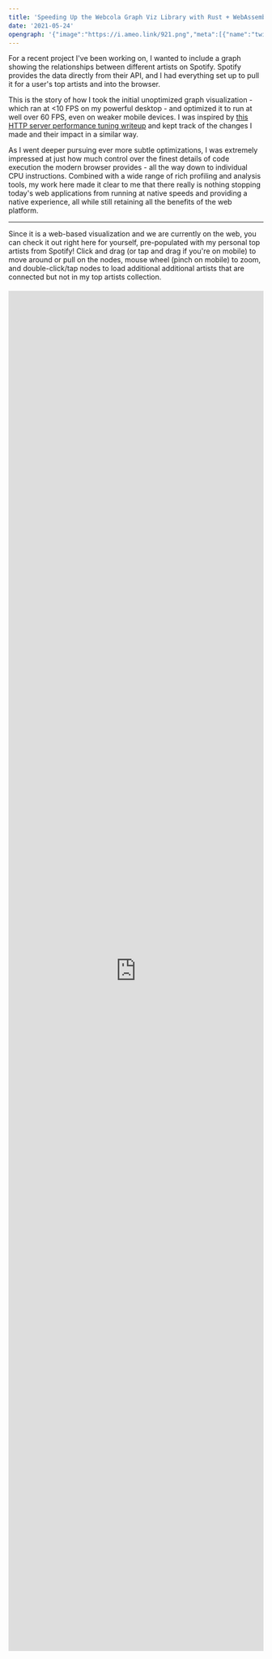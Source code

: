 ```yaml
---
title: 'Speeding Up the Webcola Graph Viz Library with Rust + WebAssembly'
date: '2021-05-24'
opengraph: '{"image":"https://i.ameo.link/921.png","meta":[{"name":"twitter:card","content":"summary_large_image"},{"name":"twitter:image","content":"https://i.ameo.link/921.png"},{"name":"twitter:image:alt","content":"A screenshot of the spotify artist relationship graph from my Spotifytrack site, which was produced using WebCola"}]}'
---
```


For a recent project I've been working on, I wanted to include a graph showing the relationships between different artists on Spotify.  Spotify provides the data directly from their API, and I had everything set up to pull it for a user's top artists and into the browser.

This is the story of how I took the initial unoptimized graph visualization - which ran at <10 FPS on my powerful desktop - and optimized it to run at well over 60 FPS, even on weaker mobile devices.  I was inspired by [this HTTP server performance tuning writeup](https://talawah.io/blog/extreme-http-performance-tuning-one-point-two-million/) and kept track of the changes I made and their impact in a similar way.

As I went deeper pursuing ever more subtle optimizations, I was extremely impressed at just how much control over the finest details of code execution the modern browser provides - all the way down to individual CPU instructions.  Combined with a wide range of rich profiling and analysis tools, my work here made it clear to me that there really is nothing stopping today's web applications from running at native speeds and providing a native experience, all while still retaining all the benefits of the web platform.

----

Since it is a web-based visualization and we are currently on the web, you can check it out right here for yourself, pre-populated with my personal top artists from Spotify!  Click and drag (or tap and drag if you're on mobile) to move around or pull on the nodes, mouse wheel (pinch on mobile) to zoom, and double-click/tap nodes to load additional additional artists that are connected but not in my top artists collection.

<iframe title="Related Artists Graph Visualization Demo" src="https://spotifytrack.net/graph.html" loading="lazy" style="width: 100%; outline: none; border: none; margin-right: 0px; margin-left: 0px; height: 67vh; margin-top: 5px; margin-bottom: 0px;" />

.

If you're using an embedded browser, it might not load.  You can view the full graph on [Spotifytrack](https://spotifytrack.net) and connect your Spotify account to see it personalized for your own top artists.

## Force Directed Graphs

If you're not familiar with them, [force-directed graphs](https://en.wikipedia.org/wiki/Force-directed_graph_drawing) are a visualization for graph data that lays out nodes in an easy-to-see way, avoiding edge crosses as much as possible and trying to keep all edges to approximately the same length.

After a bit of research, I chose the [Webcola](https://ialab.it.monash.edu/webcola/) constraint-based graph layout library.  Webcola is itself a port/adaptation of the C++ [libcola](http://www.adaptagrams.org/) library and it supports easy integration with D3 which I've worked with in the past.  It really was very simple to get a working force-directed graph rendered by adapting some code from their examples, and it actually looked pretty good!  The relationships between artists were apparent and I found myself spending a good amount of time just scrolling around it and exploring my own world of musical connections.

## Initial Analysis

There was one problem though: it was incredibly slow; slow to the tune of 8 FPS.  Obviously, that's not acceptable and it made using the graph very difficult.  To be fair, I had almost 400 nodes in my personal graph and ~1500 edges which was a lot more than any of the Webcola examples, but it felt like performance was an order of magnitude or two too low.

What followed was an extensive journey of optimizing my application and all of the underlying layers to boost that 8 FPS to a consistent 60, even on less powerful devices.

The first step of all of my browser-based performance optimization starts with Google Chrome's excellent built-in profiler.  Here's what one frame of the animation looked like at the start before any changes were made:

![Screenshot of the Google Chrome profiler showing the initial performance of a single frame the Webcola visualization before any performance improvements were made at all](./images/webcola/initial_unoptimized.png)

The whole frame took ~125ms, miles away from the 16.5ms required for 60 FPS.  Ideally, we'll also want it to be even quicker than that since other code needs to run on the webpage as well.

Breaking down where most of the time was being spent, The `Descent.rungeKutta` function comes from the Webcola library and is used to compute new positions for all of the nodes based on the connections between them.  `D3StyleLayoutAdapter.trigger` is the rendering portion where the SVG nodes created by D3 are updated to match the newly computed positions of the nodes.  The `Run Microtasks` section at the end contains some extra D3 bookkeeping code, and finally the small (well, small compared to everything else right now) purple and green bars at the end were for browser-level layout and rendering.

## Eliminating Forced Layout

The first thing I noticed about the perf graph above was the purple boxes with red tags that dominated more than half of the entire frame.  Zooming in a bit more, it became apparent that these were caused by **Forced Reflow**, which means that the browser was being forced to re-compute the geometric layout of all of the SVG nodes in the visualization every time I updated the positions of any of them.

![Screenshot of Google Chrome profiler zoomed in to show forced reflow caused by the getBBox function](./images/webcola/forced_layout.png)

It looked to be caused by the [`getBBox()`](https://developer.mozilla.org/en-US/docs/Web/API/SVGGraphicsElement/getBBox) function which is used to compute the actual size of SVG elements.

Looking at my code, some of the example code I copied over for positioning the labels of the nodes looked like this:

```ts
label
  .attr("x", function (d) { return d.x; })
  .attr("y", function (d) {
    var h = this.getBBox().height;
    return d.y + h/4;
  });
```

After a bit of quick Googling, I found that the `getBBox` function indeed causes forced reflow in SVGs.  Since in my graph all nodes had a uniform height, I was able to replace that code with just this:

```ts
label
  .attr("x", function (d) { return d.x; })
  .attr("y", function (d) { return d.y + 20/4; });
```

That change alone was the biggest contribution to the performance improvements of the graph since the forced layout cost was linear to the number of nodes in the graph but the layout itself required computing positions for all nodes and edges.  Since it was more of a bugfix than an optimization, I don't really count it as part of the main optimization changes I made here, but it was a vital change nonetheless.

Here's what the perf graph looked like after removing the `getBBox()` calls:

![Screenshot of the Google Chrome profiler showing the performance of a single frame of the Webcola visualization after removing the `getBBox` calls](./images/webcola/1_remove_bbox.png)

Much better - already down to ~50ms for a frame.  Still a long way to go, though!

## Custom Canvas-Based Renderer

As a result of removing the horrible `getBBox` code, Webcola has moved up to taking around a third of the processing time of the frame with the D3 rendering and associated overhead taking up the rest.  One thing to notice is that the majority of `D3StyleLayoutAdapter.trigger` is now dominated by calls to [`setAttribute`](https://developer.mozilla.org/en-US/docs/Web/API/Element/setAttribute), which is a browser built-in that is used by D3 under the hood to set the actual attribute on the `<line>` and `<rect>` nodes used to render the graph into the SVG.

Unfortunately, this is a bit of a dead-end for D3; as far as I know, in order to animate the visualization according to the positions computed by Webcola, you need to actually change those attributes - there's no way getting around it.  I managed to improve the performance a bit by using some specialized SVG position setting APIs, but the mere act of setting the coordinates on the SVG elements was still taking up ~15ms, nearly the entire budget for the frame.  Besides that, the "Recalculate Styles", "Layout", and "Paint" boxes at the end had become much more prominent as well and were also seemingly unavoidable overhead of the SVG-based renderer.

After trying a couple of other ideas in vain, I decided to bite the bullet and implement a fully custom renderer for the graph that used Canvas rather than SVG.  Although SVG is a terrific choice for many kinds of visualizations due to its rich API and direct integration into the DOM, there were some things that it doesn't perform very well with.

I'd used the [PixiJS](https://www.pixijs.com/) library on [a](https://notes.ameo.design/fm.html) [few](https://github.com/ameobea/web-synth) [projects](https://cprimozic.net/projects/spf420_x_syncup) in the past and found it to be an extremely productive tool for building rich visualizations and interactive applications in the browser.  It's based on WebGL, but it provides a high-level API on top with lots of useful tools for building applications quickly without compromising performance.

Building out the initial renderer was actually pretty straightforward; the graph visualization only really consists of boxes, lines, and labels.  The biggest advantage over the D3/SVG-based renderer is that the nodes don't need to be managed individually and treated as fully-fledged DOM elements.  Instead, the whole visualization can be passed off to the GPU in one go which performs all of the rendering directly, giving us the equivalent of an image that can then be rendered into the canvas on the page.

The biggest drawback is that we have to do all of the interactive bits (hit-testing, clicking, dragging, hover, etc.) manually instead of relying on handy HTML event listeners and CSS to do it for us.  Thankfully, PIXI includes a ton of utilities to do most of this for us.

The final step was to plug the renderer into Webcola.  Webcola was designed to be pluggable into various different rendering engines, so after looking at how the D3 shim was implemented getting it to work with the canvas-based renderer went pretty smoothly.

Here's the full source code I ended up with for the canvas-based renderer: <https://github.com/Ameobea/spotifytrack/blob/main/frontend/src/components/RelatedArtistsGraph/CanvasRenderer.ts>

After all of that effort, the reward was another massive bump in performance:

![Screenshot of the Google Chrome profiler showing the performance of a single frame of the Webcola visualization after switching to a custom canvas-based renderer implemented using PIXI.js](./images/webcola/2_canvas_renderer.png)

The difference is almost as shocking as the first one!  The renderer went from taking up two thirds of the frame to taking up around 20%, and the total frame time was down to ~32ms.  That's a very usable FPS, at least on my desktop.  However, on smartphones or even lower-end laptops or netbooks, that number is going to be a lot worse.

## Optimizing Webcola

At this point, it became clear that the Webcola library was the next thing to look at since it was taking up the vast majority of the rendering time.  The Chrome profiler also supports line-level profiling, so I zoomed into the `Descent.computeDerivatives` function to see which lines were taking the most CPU time:

![Screenshot of Webcola source code showing line-level annotations of where the most CPU time is being spent](./images/webcola/unoptimized_js_line_level_timings.png)

Well, there are some positives and some negatives.  On the plus side, almost all of the CPU time is spent in a handful of lines.  On the minus side, the hottest lines are all doing very simple operations like reading from/writing to arrays and doing basic math operations.

After spending a lot of time looking at and working with this code, I've discovered that the core of the algorithm consists of computing the distance between each node and all other nodes.  Using this distance measurement and some other magic data determined by Webcola, new positions for each node are computed to better satisfy the layout of the graph as a whole.  This is a n^2 time complexity loop which the nested `for` loops in the code snippet above hint at.

### Switching to Typed Arrays

The issue with the hottest lines all being array stores and loads is that there's really not a ton that can be done to optimize that.  My initial thought was to change all of the arrays, which were vanilla JavaScript arrays, into typed arrays like `Float32Array`.  The APIs between vanilla arrays and typed arrays are actually almost exactly the same and Webcola is written in Typescript, so swapping them out for typed arrays mostly just required changing the constructors and type definitions.

Surprisingly, after doing that, performance actually regressed!  This was the opposite of what I expected because typed arrays are specifically designed for high-performance code.  I did a bit of research, and a couple of potential explanations came up:

 1) The JavaScript engine was doing some optimizations on arrays that it wasn't able to do with the typed arrays.  One thing I only noticed later is that several of the arrays used in the loop were very small (2-3 elements) which might explain some of the issue.
 2) The code was doing out-of-bounds reads somewhere in a way that didn't impact the correctness of the algorithm.  Some posts seemed to indicate that doing out-of-bounds reads on typed arrays caused code to be de-optimized worse than when doing them on normal arrays.
 3) Several of the arrays used in the algorithm were multi-dimensional, so switching them to typed arrays only actually changed the inner dimension.  It's possible that if the arrays were flattened to hold all their elements in a single buffer, the performance might be much better.

In any case, I abandoned this approach entirely and left the arrays as they were.

## Porting Webcola to Rust + WebAssembly

Having run into a wall with optimizing the JavaScript itself for the WebCola engine, I turned to a more radical approach: Re-writing the hot loop in Rust / WebAssembly.

Before going into details about the Wasm port itself, I want to provide a little bit of justification for this decision.  There are a [variety](https://surma.dev/things/js-to-asc/) [of](https://www.usenix.org/system/files/atc19-jangda.pdf) [writeups](https://mrale.ph/blog/2018/02/03/maybe-you-dont-need-rust-to-speed-up-your-js.html) that have pretty much the same message that about boils down to "writing things in Wasm doesn't automatically mean that they're going to be fast or faster than JavaScript."  This is a valid point for a lot of things; modern JS engines like V8 are almost miraculous in their performance and ability to optimize JavaScript execution.

However, there are also many situations where WebAssembly is a much more appealing option than JavaScript due to the much higher degree of control it provides over things like memory layout, data types, and code layout behavior like inlining, monomorphization, etc.  A tight, hot loop doing number crunching without touching the DOM or interoperating with JS data structures is a quite an ideal target for implementation in Wasm.

### Initial Port

My intention with the initial port was to re-write the `computeDerivatives` function in Rust and then make whatever other changes were necessary to glue it to the existing JavaScript code, leaving the bulk of the WebCola codebase as it is and limiting the surface area of the change.  That would make it easier to implement and test the port since less code changes would be necessary.  It also helps to keep changes to WebCola's APIs, both internal and external, as limited as possible.

Since the `computeDerivatives` function itself only really does some basic math and array shuffling, porting it to Rust was pretty trivial.  The complicated part, however, was managing access to the various input and output buffers that are used by it.  In the original WebCola library, those buffers live in arrays that are contained in the parent class of the `computeDerivatives` method.

In fact, all the Rust code I wrote for this port is in a [single file](https://github.com/Ameobea/webcola-wasm/blob/master/src/wasm/src/lib.rs).  Note that the file I linked is the current/latest version of the code and contains a lot of changes (which I go into detail about later in this post) that don't correspond directly to the original JavaScript code.

In order for them to be accessed from WebAssembly, they either need to be copied into the WebAssembly heap as arguments or changed to live inside the Wasm heap by default.  The advantage of the first option is that code changes to the JS code are limited which makes the port easier to manage.  However, the tradeoff is that the buffers need to be copied into the JS heap every time the function is called.

Moving the buffers into JS means they can be accessed very easily from the ported Rust code without needing to copy them around between JS and Wasm, at least not in order to run `computeDerivatives`.  The tradeoff for that is that setting/getting them from JS requires doing that copying and creating dedicated shim functions to facilitate that.

I ended up doing a combination of both methods.  I moved all of the data buffers accessed by `computeDerivatives` into Wasm memory, pre-allocating buffers for them.  I left one of the buffers in JS, the `x` vector which was passed as an argument to `computeDerivatives`.  As it turned out, since the `computeDerivatives` function is only called a few times per frame, the cost of copying these buffers is negligible compared to the cost of running the `computeDerivatives` function itself, not even showing up on the profiler.

Since some other WebCola internals access the buffers that were moved into Wasm, I created some shimmed getter and setter methods that pulled from the Wasm module's memory under the hood:

```ts
public get g(): Float32Array[] {
   const memory: WebAssembly.Memory = this.wasm.get_memory();
   const memoryView = new Float32Array(memory.buffer);

   const gPtr = this.k === 2 ? this.wasm.get_g_2d(this.ctxPtr) : this.wasm.get_g_3d(this.ctxPtr);
   const gOffset = gPtr / BYTES_PER_F32;
   return new Array(this.k)
       .fill(null)
       .map((_, i) => memoryView.subarray(gOffset + i * this.n, gOffset + i * this.n + this.n));
}
```

### Specialization for 2D and 3D Usage via Const Generics

The WebCola library supports both 2D and 3D layout, using the `i` variable to indicate the number of dimensions.  Since this variable is static for a given graph and is known ahead of time, there is an opportunity to provide that information to the compiler at build-time in order to allow it to generate more efficient code that is specialized for either 2D or 3D usage.

Rust has recently added support for [const generics](https://rust-lang.github.io/rfcs/2000-const-generics.html) in stable which suits this use-case perfectly.  Instead of storing `i` as a field and referring to it dynamically at runtime, it's encoded at the type level as a const generic.  Shim functions are then exported for both 2D and 3D versions which both call the same generic function but with a different value for the dimension parameter:

```rs
#[wasm_bindgen]
pub fn compute_2d(ctx_ptr: *mut Context<2>, mut x: Vec<f32>) -> Vec<f32> {
    let ctx: &mut Context<2> = unsafe { &mut *ctx_ptr };
    ctx.compute(&mut x);
    x
}

#[wasm_bindgen]
pub fn compute_3d(ctx_ptr: *mut Context<3>, mut x: Vec<f32>) -> Vec<f32> {
    let ctx: &mut Context<3> = unsafe { &mut *ctx_ptr };
    ctx.compute(&mut x);
    x
}
```

This provides a variety of optimization opportunities that wouldn't otherwise be available:

* The sizes of various buffers can be known statically which allows them to be created on the stack for free rather than having to be dynamically allocated.  This also facilitates automatic bounds check elision which means efficient code can be written without having to use `unsafe` memory accesses.
* Various loops that run `i` times can be unrolled entirely, avoiding the loop control flow entirely
* Various array accesses of data buffers can be made more efficient since their indexes involve multiplying things by `i` in some way or another

### Performance Summary

After performing the initial port and wiring it up to the existing JS code, this is what the profiler looked like:

![Screenshot of the Google Chrome profiler showing the performance of a single frame of the Webcola visualization after re-implementing the hottest part of the Webcola library in Rust + WebAssembly](./images/webcola/3_initial_wasm_webcola.png)

It's clear that the WebAssembly port was very worth it!  The `rungeKutta` function which spends the vast majority of its time calling `computeDerivatives` went from taking ~18ms to just 9ms - a 2x speedup!  If I had to guess, I'd say that much of this improved performance comes from more efficient accesses to the data buffers and the benefits of making the dimension static at compile time listed above.

Despite all of that, the actual code was a more or less 1-to-1 port; all of the performance improvements came from opportunities made possible by Rust/WebAssembly.  Although it would technically be possible to manually create separate 2D and 3D versions of the JS code, Rust allows it to be codified and made fully automatic.

## Improvements to the Wasm Port

After having ported `computeDerivatives` to Wasm, I had started to become more familiar with how it worked and what it was actually doing.  At its core, it's computing the distance between each node in the graph and all other nodes, doing some math and other logic, and then writing results to output buffers.

### Pre-Computing Distances

One change to the code which sped things up a bit was to move the distance computations themselves out before the main loop.  The original code would compute the distance for each node-node pair in the graph and then immediately use that to perform some additional computations and write to output buffers.  By doing all the distance calculations up front, both code code paths become simpler and easier for the compiler to optimize.

The cost is that the distances must be written into intermediate buffers and then read out again which puts pressure on the caches.  Despite that, I found that it resulted in a slight performance uptick overall:

![Screenshot of the Google Chrome Profiler showing the performance of a single frame of the Webcola visualization after pre-computing distances ahead of time](./images/webcola/4_precompute_distances.png)

Another change that I worked in around this time was converting some of the multi-dimensional arrays from `Vec<Vec<f32>>` and similar to `Vec<f32>`, storing elements contiguously and accessing them like `buf[u * n + v]` rather than `buf[u][v]`.

Theoretically, doing this should improve the locality of data and reduce indirection by avoiding the need to do multiple steps of pointer arithmetic using dynamic pointers.  Flattening the arrays allows the index to be calculated statically and then added to the base of the array.

In practice, I didn't really notice much of an improvement in performance after doing this.  It could be because the data access patterns for the arrays are bad enough that the cost of loading the data from memory itself outweighed the inefficient data structures or perhaps the fact that the allocator used by the application placed the sub-arrays close together in memory anyway.

### Delay Displacement Checking

There was some code included in the distance computation path that about boiled down to this:

```py
for node_a in nodes:
    for node_b in nodes:
        distance = compute_distance(node_a, node_b)
        while distance < 0.000000001:
            node_a.position += random_offset()
            node_b.position += random_offset()

            distance = compute_distance(node_a, node_b)
```

This is necessary to prevent dividing by zero from happening later on in the computation path if two nodes are at exactly or almost exactly the same point.  However, that realistically is only going to happen during the first few iterations of the computation; all nodes are initialized to the same point, but then the algorithm is designed to arrange them so that they're roughly equidistant from each other.  Additionally, if one node needs to be offset, it's likely that all other nodes need to be offset as well.

In order to simplify the distance computation loop and remove as many branches from it as possible, I changed the code to something like this:

```py
while True:
    needs_displace = false;
    for node_a in nodes:
        for node_b in nodes:
            distance = compute_distance(node_a, node_b)

            needs_displace = needs_displace || distance < 0.000000001

    if not needs_displace:
        break

    for node_a in nodes:
        for node_b in nodes:
            distance = compute_distance(node_a, node_b)

            if distance < 0.000000001:
                node_a.position += random_offset()
                node_b.position += random_offset()
```

Although this looks like a lot more code, it's important to note that most of it is only going to run the first few calls (or first call) to `computeDerivatives` when all the nodes are on top of each other.  The important change is that the conditional check is removed from each iteration of the main distance computation loop and all of the code responsible for applying the displacements is pulled out as well.

Although it's true that modern CPU branch predictors are [extremely effective](https://blog.cloudflare.com/branch-predictor/) and adding branches can often be free up to a certain point, there is still the benefit of the code being simplified and a level of nesting from the hot loop being removed.

All in all, making this change yielded another modest performance bump:

![Screenshot of the Google Chrome Profiler showing the performance of a single frame of the Webcola visualization after splitting displacement computation out of the distance calculation path](./images/webcola/5_optimize_displacement_checking.png)

### Wasm SIMD + Other Misc. Optimizations

Among the final optimizations that I made to the Wasm was the addition of SIMD to accelerate the computation.  There were two places that I was able to apply it: the distance computation loop and some matrix multiplications used by a `computeStepSize` function that I also ported to Wasm.

In both cases, the SIMD implementation was pretty straightforward, just doing 4 operations at once instead of 1.  The one place that was a bit interesting was the handling for the `needs_displace` flag that was maintained during each distance computation.  Since 4 distances were computed at once, the `needs_displace` variable was replaced with a SIMD vector holding 4 flags which were then extracted one by one and OR'd with each other after all distances were computed:

```rs
let mut needs_to_apply_displacements = unsafe { f32x4_splat(0.) };

for i in 0..DIMS {
    for u in 0..n {
        let summed_distances_squared_v = ...;
        let sqrted = f32x4_sqrt(summed_distances_squared_v);

        // check here if we need to apply displacements
        let any_under_displacement_threshold =
            f32x4_lt(sqrted_distance, displacement_threshold);
        needs_to_apply_displacements = f32x4_max(
            needs_to_apply_displacements,
            any_under_displacement_threshold,
        );
    }
}

let needs_displace = unsafe {
    f32x4_extract_lane::<0>(needs_to_apply_displacements) != 0.
      || f32x4_extract_lane::<1>(needs_to_apply_displacements) != 0.
      || f32x4_extract_lane::<2>(needs_to_apply_displacements) != 0.
      || f32x4_extract_lane::<3>(needs_to_apply_displacements) != 0.
};
```

The `computeStepSize` function was actually the larger contributor to overall performance gain.  I hadn't mentioned it in the past because up until this point, it was a very small overall contributor to runtime.  However, since `computeDerivatives` had been optimized a good bit, it had become much more prominent.  That whole function is pretty much just matrix multiplication which not surprisingly is greatly accelerated by SIMD.

As I always do when adding SIMD to wasm, I added a `simd` feature to the Rust project and created SIMD and non-SIMD functions that are conditionally compiled depending on whether it's enabled or not.  Running the SIMD version yielded the following results:

![Screenshot of the Google Chrome Profiler showing the performance of a single frame of the Webcola visualization after all optimizations to the Wasm were completed](./images/webcola/6_fully_optimized_wasm.png)

Although it may not have seemed like it from step to step, there's been a respectable performance bump between the initial Wasm port and this version after applying the various optimizations.  All of the small changes added up to give a significant overall result.

I was pretty surprised to see that the SIMD-ification of the distance computation had such a tiny impact.  In the past, just adding SIMD bumped performance to 50%+ in compute-heavy code sections.  During the process of trying to figure out why this was, I set the `#[inline(never)]` attribute on the `compute_distances()` function where the SIMD happens and was very surprised to see this:

![Screenshot of the Google Chrome Profiler showing the performance of a single frame of the Webcola visualization after the no-inline attribute was set on the compute_distances function](./images/webcola/non-inlined-compute-distances.png)

This `compute_distances` function, which I had assumed was taking the majority of the runtime, is entirely contained within the small bottom-most segment of the profile and was only taking up a small percentage of the `computeDerivatives` function runtime.  That explains why adding SIMD to the distance computation didn't have a huge impact on overall performance; it just doesn't run long enough for improvements there to matter much overall.

## Sprite Caching

Now that the Wasm was optimized as far as I could get it (so far), I switched back to looking at the renderer since it had once again emerged as taking >50% of the CPU time.  I did some reading online one PixiJS forums and other places to see what kinds of things people did to speed up their applications.

All the nodes in the graph were constructed from PIXI `Graphics` objects which supports rendering shapes, lines, and other graphics primitives and composing them to create more complex images.  Internally, `Graphics` build up a list of WebGL draw calls and submit them for rendering on the GPU every frame.  This is great for dynamic elements or animations where the draw calls need to change every frame.

I used `Graphics` for the backgrounds of each node in the graph, meaning that each node was created dynamically every frame.  However, the actual shape of the nodes never changed at all other than color when they are de/selected.

PixiJS has a feature where `Graphics` and other objects can be rendered to a `Texture`, bypassing the need to re-generate them each frame.  The `Texture` can then be used to build a `Sprite` which can be added to the scene and manipulated in the same way as `Graphics`.

When populating the graph with nodes, I converted the `Graphics` to `Sprites` immediately.  The only other change that was required was changing the node background color from being set in the draw calls themselves to being set via `tint`, which can be changed every frame and applied for free without having to re-generate the texture.

This resulted in a very significant (at this point) performance win, allowing the renderer itself to finish in just over 2 milliseconds on average.

![Screenshot of the Google Chrome Profiler showing the performance of a single frame of the Webcola visualization after caching the nodes as textures rather than re-rendering them every frame](./images/webcola/7_fully_optimized_after_sprite_caching__.png)

## Going Deeper: Assembly-Level Analysis

At this point, I had hit a wall.  Chrome's profiler showed that `compute_2d` was taking up all the Wasm runtime, and the vast majority of that was happening outside of the `compute_distances` function.  The whole rest of that function is just a loop over all node pairs, loading the pre-computed values from memory, doing some math, and storing the results back to memory.  I tried pulling various pieces of that loop out into other functions and marking them with `#[inline(never)]`, but the profiler yielded more or less random results.  The functions were simply too small to show up well with whatever the profiler's sample interval is, and I found no way to increase that sample rate.

What I *really* needed was line-level profiling like Chrome provides for JS.  Unfortunately, that doesn't work for Wasm; it shows all of the runtime for the Wasm module on the first line.

![A screenshot of the Google Chrome source view showing how all of the runtime for Wasm modules is attributed to the first line of the module](./images/webcola/wasm-line-level-profiling-fail.png)

Luckily, there was one final option for figuring out where all the CPU time was going: the CPU itself.

V8, Google Chrome/Chromium's JavaScript engine, [has support](https://v8.dev/docs/linux-perf) for integrating with Linux's `perf` profiling tool, allowing the JIT-compiled code it produces to be analyzed and instrumented at the CPU-instruction level.  After V8 parses, compiles, and optimizes WebAssembly or JavaScript source code, it uses [Turbofan](https://v8.dev/docs/turbofan) to generate actual machine code for the target system.  That code is then loaded into executable memory and executed just like a native executable would be.

V8's `perf` integration allows for this JIT-compiled code to be labeled with function names and other information which makes it possible to match the generated assembly instructions to the JS or Wasm it was compiled from.  Getting it to work was surprisingly simple, just launch Chrome with some special flags, record the PID of the renderer process for the tab you want to profile which is listed in Chrome's built-in Task Manager and then run a `perf` command in the terminal while running the code you want to measure.

After injecting the profile file with some additional data generated by Chrome and loading it up with `perf report`, it's possible to search for the actual name of the Wasm or JS function that ran:

![A screenshot of the perf profile generated for the application, showing runtime of the JIT-compiled Wasm functions themselves](./images/webcola/v8-perf-top-level.png)

The place where things get REALLY exciting is when you drill down into the function itself and get to look at the CPU instructions that make it up:

<iframe loading="lazy" title="Perf Instruction Level View" src="https://i.ameo.link/91p.html" style="width: calc(100% - 40px); outline: none; border: none; margin-right: 20px; margin-left: 20px; height: 80vh; margin-top: 5px; margin-bottom: 0px;" />

.

This view shows all CPU instructions in the selected function along with the percentage of runtime that was spent executing (approximately) each one of them.  By default, it starts off pointing to the "hottest" instruction in the function, the one that the instruction pointer was pointing to for the largest number of samples.

This is an incredibly useful tool; there is no "lower level" than this, at least not that can be reached with software.  We see, instruction for instruction, where the CPU is spending most of its time and what native code was generated from the WebAssembly module.  It's a beautiful reminder that no matter how many layers of abstraction, codegen, compilation, optimization, and sandboxing there are, it all ends with a CPU executing instructions.

Using this information, it's possible to start digging into what parts of the code are the most expensive and optimizing them at an extremely granular level.

### Avoiding Expensive `f32::is_finite()` Call

I began at the most obvious starting point: the hottest instruction: `and $0x7fffffff,%r9d`.  According to perf, over 16% of the total execution time of the entire `compute_2d` function was spent on this single instruction!

It is a binary AND with a constant that takes place in the middle of a bunch of comparisons and other logic involving floating-point numbers as indicated by the use of `xmm` registers.  Additionally, it requires the 32-bit float to be moved out of the `xmm` register and into a general purpose register and then loaded back which adds additional overhead.

I'm not sure why exactly this instruction took so long to run compared to the others; it could be a cost of moving data between `xmm` and general purpose registers, or perhaps the binary operation screwed up pipelining in some way.  In any case, it seemed clear to me that improving this situation would likely speed things up significantly.

I wasn't sure what was going on, so I googled the hex constant.  The [first Stack Overflow result](https://stackoverflow.com/questions/46625819/what-does-0x7fffffff-mean-in-inttime-time1000-0-0x7fffffff) made it clear that this has the effect of clearing out the sign bit of a 32-bit floating point number, taking the absolute value of it.

Looking through the disassembled WebAssembly code produced using the `wasm2wat` tool from the [WebAssembly Binary Toolkit](https://github.com/WebAssembly/wabt), I found the place that generated these instructions:

```wasm
local.get 25
i32.reinterpret_f32
i32.const 2147483647 (; This is our magical `0x7fff_ffff` constant ;)
i32.and
f32.reinterpret_i32
f32.const inf (;=inf;)
f32.lt
i32.const 1
i32.xor
br_if 0 (;@5;)
```

The Rust code that generated these instructions maps back to this line:

```rs
if weight > 1. && distance > ideal_distance || !ideal_distance.is_finite() {
```

More specifically, the `f32::is_finite` function which has this source code:

```rs
self.abs_private() < Self::INFINITY
```

And `f32::abs_private()` is this:

```rs
f32::from_bits(self.to_bits() & 0x7fff_ffff)
```

The code makes sense; it sets the sign bit to 0 so that `-Infinity` is converted to `Infinity`, and then checks that the value is less than it and inverts the result with `xor 1`.

However, in this particular situation, we know that `-Infinity` will never be produced for `ideal_distance` so we can avoid doing this check altogether!

Changing the Rust code to this:

```rs
if weight > 1. && distance > ideal_distance || ideal_distance == std::f32::INFINITY {
```

Produced the following WebAssembly:

```wasm
...
f32.load
local.tee 25
f32.const inf (;=inf;)
f32.ne
```

And this the assembly that `perf` showed:

<iframe loading="lazy" title="Perf Instruction Level View After Optimization" src="https://i.ameo.link/91q.html" style="width: calc(100% - 40px); outline: none; border: none; margin-right: 20px; margin-left: 20px; height: 80vh; margin-top: 5px; margin-bottom: 0px;" />

.

That's much better; the most expensive instructions look to mostly be loads from memory and conditional branches.  The conditional branches being expensive makes sense since these conditions are largely random and don't follow a pattern that the CPU's branch predictor can easily learn.

Making that tiny change actually made a detectable difference in performance for the whole function.  I'm still not sure exactly why doing that binary AND was that expensive, though, and I'd love to hear from anyone who does know!

### Cheaper Alternative to `f32x4.max`

When scrolling through the disassembled code for `compute_2d`, I spotted a span of instructions that I didn't understand:

<iframe loading="lazy" title="Perf Instruction Level View of Weird SIMD Stuff" src="https://i.ameo.link/91s.html" style="width: calc(100% - 40px); outline: none; border: none; margin-right: 20px; margin-left: 20px; height: 200px; margin-top: 5px; margin-bottom: 0px;" />

.

Googling the names of some of these instructions, I really couldn't understand what was going on.  It didn't seem to correspond to any of my code.

After a lot of looking around and reading various things, I finally found the answer.  This sequence of instructions is generated by V8 to implement the `f32x4.max` SIMD instruction.  Here's the spot in the Chromium source code where the actual instructions are emitted: <https://source.chromium.org/chromium/chromium/src/+/main:v8/src/compiler/backend/x64/code-generator-x64.cc;drc=8ab75a56a24f34d4f582261c99939ffa1446a3b7;l=2712>

From what I could tell, the `f32x4.max` instruction guarantees that things like negative zeroes and NaNs are properly propagated through which is why it emits all of those weird instructions rather than just a single `vmaxps` instructions or similar.

In my code, I was using the `f32x4.max` to combine bitflags created using `f32x4.lt`.  I switched to using `f32x4.or` which is actually the correct choice in that situation.  This successfully collapsed down all of those instructions.

I also learned from someone in the WebAssembly Discord Server named Zhin (who just so happens to work on Wasm SIMD at Google) that some recently added Wasm SIMD instructions were added, one of which is `f32x4.pmax`.  `pmax` matches the behavior of `std::max` from C++ and would have been another valid option.

### Better Array Indexing

One change I made along the way here was altering the way I indexed into various data buffers.  The main loop of the function looked like this:

```rs
for u in 0..n {
    for v in 0..n {
        let _ = self.buffer[u * n + v];
        let _ = self.other_buffer[u * n + v];
    }
}
```

Reading to or writing from any of those buffers required doing a multiplication and an addition in order to compute the correct index.  Although the various compilers and optimizers in the chain are almost certainly smart enough to optimize this pretty well, it still was more complex than it needed to be.

I changed the indexing scheme to work like this:

```rs
let mut ix = 0;
for u in 0..n {
    for v in 0..n {
        let _ = self.buffer[ix];
        let _ = self.other_buffer[ix];

        ix += 1;
    }
}
```

Although I didn't notice any direct improvement in performance from this change, the number of lines of decompiled WebAssembly generated went down and the number of locals used by the function also went down which is almost always a good thing.  The less code there is, the easier it is for the compilers to optimize it.

### Manual Loop Unrolling for `compute_step_size`

Profiling info was also available for the `compute_step_size` function.  Although `compute_step_size` only has ~13% of the runtime of `compute_2d`, it still deserved some attention using the info from `perf`.

After opening the disassembly view, I was immediately impressed that:

1. 50% of the total runtime was spent on only 3 instructions
2. All of these instructions mapped one-to-one to Rust Wasm SIMD intrinsics

Here's the Rust code, from the SIMD `dot_product` function inlined into `compute_step_size_2d`:

```rs
let mut vector_sum = unsafe { f32x4_splat(0.) };
let chunk_count = (count - (count % 4)) / 4;
for chunk_ix in 0..chunk_count {
    let i = chunk_ix * 4;
    unsafe {
        let a_n = v128_load(a.add(i) as *const v128);
        let b_n = v128_load(b.add(i) as *const v128);
        let multiplied = f32x4_mul(a_n, b_n);
        vector_sum = f32x4_add(vector_sum, multiplied);
    }
}
```

And here's the generated x86 assembly:

<iframe loading="lazy" title="Perf Instruction Level View of SIMD Dot Product" src="https://i.ameo.link/91t.html" style="width: calc(100% - 40px); outline: none; border: none; margin-right: 20px; margin-left: 20px; height: 200px; margin-top: 5px; margin-bottom: 0px;" />

.

In this case, neither Rust/LLVM, `wasm-opt`, nor V8 did any unrolling on this very tight loop.  That means that for every element of the inputs, it needs to perform the index increment and comparison to see if it's done.  By performing multiple operations per iteration of the loop, the work to overhead ratio can be reduced.

I manually unrolled the loop to perform 4 SIMD multiply-adds per iteration, processing a total of 16 elements from the input array:

```rs
let mut i = 0u64;
let max_i = chunk_count * CHUNK_SIZE;
while i != max_i {
    unsafe {
        let a_n = v128_load(a.add(i as usize) as *const v128);
        let b_n = v128_load(b.add(i as usize) as *const v128);
        let multiplied = f32x4_mul(a_n, b_n);
        vector_sum = f32x4_add(vector_sum, multiplied);

        let a_n = v128_load(a.add(i as usize + 4) as *const v128);
        let b_n = v128_load(b.add(i as usize + 4) as *const v128);
        let multiplied = f32x4_mul(a_n, b_n);
        vector_sum = f32x4_add(vector_sum, multiplied);

        let a_n = v128_load(a.add(i as usize + 8) as *const v128);
        let b_n = v128_load(b.add(i as usize + 8) as *const v128);
        let multiplied = f32x4_mul(a_n, b_n);
        vector_sum = f32x4_add(vector_sum, multiplied);

        let a_n = v128_load(a.add(i as usize + 12) as *const v128);
        let b_n = v128_load(b.add(i as usize + 12) as *const v128);
        let multiplied = f32x4_mul(a_n, b_n);
        vector_sum = f32x4_add(vector_sum, multiplied);
    }
    i += CHUNK_SIZE;
}
```

This resulted in `compute_step_size_2d` going from ~13% of the runtime of `compute_2d` to ~9%.

## Getting Creative

Even after removing the `is_finite` call, the single line doing three conditional checks remained the most expensive one in the function.  When trying to figure out ways to optimize it, I realized that two of conditions could probably be collapsed into one.

Here's the line again after making the change to remove the `is_finite` call:

```rs
if weight > 1. && distance > ideal_distance || ideal_distance == std::f32::INFINITY {
```

In this application, there is no way for `distance` to ever be infinite, meaning that if `ideal_distance == std::f32::INFINITY`, then `distance > ideal_distance` must be false.  Given that info, this is the full set of possible values for these three conditions:

| weight > 1 | distance > ideal_distance | ideal_distance == INFINITY |
|------------|---------------------------|----------------------------|
| T          | T                         | F                          |
| T          | F                         | T                          |
| T          | F                         | F                          |
| F          | T                         | F                          |
| F          | F                         | T                          |
| F          | F                         | F                          |

And this is the full set of values for which the whole condition is true:

| weight > 1 | distance > ideal_distance | ideal_distance == INFINITY |
|------------|---------------------------|----------------------------|
| T          | T                         | F                          |
| T          | F                         | T                          |
| F          | F                         | T                          |

One thing to note at this point is that the `ideal_distance == INFINITY` check is basically just a flag.  If the ideal distance is infinite, all we do is zero out some indexes in a big array and continue on to the next node pair.  Additionally, `ideal_distance` is never below zero; it is always a positive number since it's computed as `sqrt((x1 - x2)^2 + (y1 - y2)^2)`.

Using this knowledge, I added some code on the JS side before any of the Wasm code was ever called to look through the `ideal_distances` buffer, find all indexes where the ideal distance was `Infinity`, and set it to a negative number.  At the same time, I also changed `weight` to be a large positive number for that same index.  This is valid because for any index where `ideal_distance` is `Infinity`, it is skipped and the `weight` value isn't used.

That allows the truth table to be changed to this:

| weight > 1 | distance > ideal_distance | ideal_distance < 0 |
|------------|---------------------------|--------------------|
| T          | T                         | T                  |
| T          | T                         | F                  |
| T          | F                         | T                  |
| T          | F                         | F                  |
| F          | T                         | T                  |
| F          | T                         | F                  |
| F          | F                         | T                  |
| F          | F                         | F                  |

Since we changed the input data to enforce that if `ideal_distance < 0`, `weight` is guaranteed to be > 1 and `distance` is guaranteed to be greater than `ideal_distance`, we can reduce down to this:

| weight > 1 | distance > ideal_distance | ideal_distance < 0 |
|------------|---------------------------|--------------------|
| T          | T                         | T                  |
| T          | T                         | F                  |
| T          | F                         | F                  |
| F          | T                         | F                  |
| F          | F                         | F                  |

And from that, only these values satisfy the full condition which is now `(weight > 1 && ideal_distance > ideal_distance) || ideal_distance < 0`:

| weight > 1 | distance > ideal_distance | ideal_distance < 0 |
|------------|---------------------------|--------------------|
| T          | T                         | T                  |
| T          | T                         | F                  |

This means that the `ideal_distance < 0` check goes away entirely, leaving our one and only condition as `weight > 1 && distance > ideal_distance`.  This is much easier to compute than the original and a big improvement!

### SIMD-ifying the Comparison

Since this comparison is so simple, I figured I would give a shot at lifting it up into the `compute_distances` function and compute it with SIMD.  It turned out to be very easy!  Here's the whole thing:

```rs
 let ideal_distances_v = v128_load(
     self.D.get_unchecked(u * n + v_chunk_ix * 4) as *const f32
         as *const _,
 );
 let weights_v = v128_load(self.G.get_unchecked(u * n + v_chunk_ix * 4)
     as *const f32
     as *const _);

 let flags = v128_and(
     f32x4_gt(sqrted, ideal_distances_v),
     f32x4_gt(weights_v, f32x4_splat(1.)),
 );
 v128_store(
     self.inner_condition_flags
         .get_unchecked_mut(u * n + v_chunk_ix * 4)
         as *mut f32 as *mut _,
     flags,
 );
```

The whole thing maps one to one to Wasm SIMD instructions, allowing us to compute 4 of these flags at once.  The result of each check is stored in a buffer and read out by the main loop.

Although the most expensive part of the conditional - the conditional jump and associated branch predictor misses - still remained, almost all of the rest of the cost of that comparison was removed.  Memory loads from the buffers were performed more efficiently 4 elements at a time and could be skipped entirely if the condition was a hit, the comparisons themselves are done using SIMD, and the comparisons being performed were much simpler.

## Final Result

After everything, here's the final flame chart:

![Screenshot of the Google Chrome Profiler showing the performance of a single frame of the Webcola visualization after all optimizations were applied including the most recent ones from assembly-level analysis](./images/webcola/8_final.png)

Although frame times vary, they are almost always below 8 milliseconds and average something like 7.25ms.  Considering how things were when we started, this honestly feels somewhat miraculous.  I find myself looking at the various flame charts, assembly dumps, and other visualizations that were produced along the way and feeling like I've created a small gem of computational beauty.  The best part is that it all has a purpose - it creates a pretty, personalize, and interactive data visualization.

Finally, for posterity, here's the full source code generated by V8 for the `compute_2d` function:

<iframe loading="lazy" title="Perf Instruction Level View of Final compute_2d Function" src="https://i.ameo.link/91u.html" style="width: calc(100% - 40px); outline: none; border: none; margin-right: 20px; margin-left: 20px; height: 60vh; margin-top: 5px; margin-bottom: 0px;" />

.

If you're reading this using Google Chrome on an x86 CPU, something very similar to this is running on your CPU right now :)

## Takeaways

This whole experience served to reinforce my confidence in the power of the modern web as a flexible and fully-featured application platform.  You get all the existing benefits of instantly accessible content on any device written using rich and mature languages and tooling.  You get integration with all other sites using common protocols.  You get battle-hardened sandboxing and application-level security by default.  And now, you get incredibly granular control down to individual CPU instructions - if you want it.  And if you don't, you can import a library off of NPM and have a fully functional prototype running in a couple of hours.

There's a reason I'm as obsessed with WebAssembly as I am.  It really feels like the missing piece that we've been searching for to help fix the issues with the web and help it grow into the future.  It hugely narrows the gap between the browser and the hardware making web applications as feel smooth and responsive as the native apps people love.  The fact that it's still growing and improving (Wasm SIMD was stabilized less than a week ago at the time of writing this) makes this possible.  As more Wasm features such as interface types and `anyref` continue to be built and deployed, it becomes even more powerful and gains exponentially more use-cases.

For me personally, I got a huge amount of enjoyment out of tracing the whole thing through all the layers involved with making it happen.  Rust -> LLVM -> WebAssembly -> `wasm-opt` -> Chromium -> V8 -> TurboFan -> Machine Code is a hell of a journey, and the fact that beautiful, optimized CPU instructions is the result is nothing short of amazing.

I was also fascinated by how addicting this optimization work was!  Seeing direct and measurable incremental progress is as good as it gets for this kind of work, and I was only able to stop once I couldn't scrape even the smallest additional improvement out of it.

But what's most important was that it all had a purpose!  This wasn't optimizing an algorithm to theoretical perfection for its own sake.  Every bit of performance improvement made the visualization itself more pleasant to use and provided a better experience to users on all kinds of devices.  I can drag around the nodes and watch them balance with each other and reach a locally optimal arrangement and know that underneath it all, my carefully crafted code was spinning away in my computer's CPU.

----

If you read down to here, even if you just skimmed, thank you for taking the time to read about my journey!  I hope this inspires you to build something of your own (as I was inspired by [this optimization saga](https://talawah.io/blog/extreme-http-performance-tuning-one-point-two-million/), if you missed it earlier), or gives you a chance to see the beauty and wonder again in the work we do as programmers.
